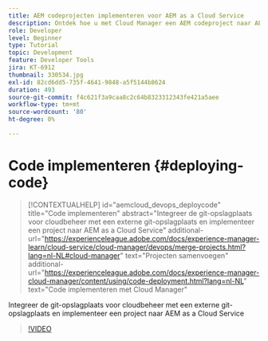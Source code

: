 ```yaml
---
title: AEM codeprojecten implementeren voor AEM as a Cloud Service
description: Ontdek hoe u met Cloud Manager een AEM codeproject naar AEM as a Cloud Service kunt implementeren.
role: Developer
level: Beginner
type: Tutorial
topic: Development
feature: Developer Tools
jira: KT-6912
thumbnail: 330534.jpg
exl-id: 82cd6dd5-735f-4641-9848-a5f5144b8624
duration: 493
source-git-commit: f4c621f3a9caa8c2c64b8323312343fe421a5aee
workflow-type: tm+mt
source-wordcount: '80'
ht-degree: 0%

---
```


# Code implementeren {#deploying-code}

>[!CONTEXTUALHELP]
>id="aemcloud_devops_deploycode"
>title="Code implementeren"
>abstract="Integreer de git-opslagplaats voor cloudbeheer met een externe git-opslagplaats en implementeer een project naar AEM as a Cloud Service"
>additional-url="https://experienceleague.adobe.com/docs/experience-manager-learn/cloud-service/cloud-manager/devops/merge-projects.html?lang=nl-NL#cloud-manager" text="Projecten samenvoegen"
>additional-url="https://experienceleague.adobe.com/docs/experience-manager-cloud-manager/content/using/code-deployment.html?lang=nl-NL" text="Code implementeren met Cloud Manager"

Integreer de git-opslagplaats voor cloudbeheer met een externe git-opslagplaats en implementeer een project naar AEM as a Cloud Service

>[!VIDEO](https://video.tv.adobe.com/v/330534?quality=12&learn=on)
